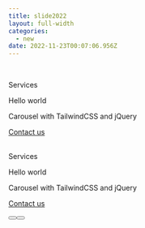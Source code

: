 ```yaml
---
title: slide2022
layout: full-width
categories:
  - new
date: 2022-11-23T00:07:06.956Z
---
```

<head><meta charset="UTF-8"><meta name="viewport" content="width=device-width, initial-scale=1.0"><meta http-equiv="X-UA-Compatible" content="ie=edge"><meta name="viewport" content="width=device-width, initial-scale=1.0"><link href="https://unpkg.com/tailwindcss@^2/dist/tailwind.min.css"rel="stylesheet"/><script src="https://unpkg.com/tailwindcss-jit-cdn"></script><script src="https://ajax.aspnetcdn.com/ajax/jQuery/jquery-3.4.1.min.js"></script></head><br><script> var cont=0; function loopSlider(){ var xx= setInterval(function(){ switch(cont) { case 0:{ $("#slider-1").fadeOut(400); $("#slider-2").delay(400).fadeIn(400); $("#sButton1").removeClass("bg-purple-800"); $("#sButton2").addClass("bg-purple-800"); cont=1; break; } case 1: { $("#slider-2").fadeOut(400); $("#slider-1").delay(400).fadeIn(400); $("#sButton2").removeClass("bg-purple-800"); $("#sButton1").addClass("bg-purple-800"); cont=0; break; } }},8000); }function reinitLoop(time){ clearInterval(xx); setTimeout(loopSlider(),time); }function sliderButton1(){ $("#slider-2").fadeOut(400); $("#slider-1").delay(400).fadeIn(400); $("#sButton2").removeClass("bg-purple-800"); $("#sButton1").addClass("bg-purple-800"); reinitLoop(4000); cont=0 } function sliderButton2(){ $("#slider-1").fadeOut(400); $("#slider-2").delay(400).fadeIn(400); $("#sButton1").removeClass("bg-purple-800"); $("#sButton2").addClass("bg-purple-800"); reinitLoop(4000); cont=1 }$(window).ready(function(){ $("#slider-2").hide(); $("#sButton1").addClass("bg-purple-800"); loopSlider(); }); </script </head><body><div class="sliderAx h-auto"><div id="slider-1" class="container mx-auto"><div class="bg-cover bg-center h-auto text-white py-24 px-10 object-fill" style="background-image: url(https://images.unsplash.com/photo-1544427920-c49ccfb85579?ixlib=rb-1.2.1&ixid=eyJhcHBfaWQiOjEyMDd9&auto=format&fit=crop&w=1422&q=80)"><div class="md:w-1/2"><p class="font-bold text-sm uppercase">Services</p><p class="text-3xl font-bold">Hello world</p><p class="text-2xl mb-10 leading-none">Carousel with TailwindCSS and jQuery</p><a href="#" class="bg-purple-800 py-4 px-8 text-white font-bold uppercase text-xs rounded hover:bg-gray-200 hover:text-gray-800">Contact us</a></div></div> <!-- container --><br></div><div id="slider-2" class="container mx-auto"><div class="bg-cover bg-top h-auto text-white py-24 px-10 object-fill" style="background-image: url(https://images.unsplash.com/photo-1544144433-d50aff500b91?ixlib=rb 1.2.1&ixid=eyJhcHBfaWQiOjEyMDd9&auto=format&fit=crop&w=1350&q=80)"><p class="font-bold text-sm uppercase">Services</p><p class="text-3xl font-bold">Hello world</p><p class="text-2xl mb-10 leading-none">Carousel with TailwindCSS and jQuery</p><a href="#" class="bg-purple-800 py-4 px-8 text-white font-bold uppercase text-xs rounded hover:bg-gray-200 hover:text-gray-800">Contact us</a></div> <!-- container --><br></div></div><div class="flex justify-between w-12 mx-auto pb-2"><button id="sButton1" onclick="sliderButton1()" class="bg-purple-400 rounded-full w-4 pb-2 " ></button><button id="sButton2" onclick="sliderButton2() " class="bg-purple-400 rounded-full w-4 p-2"></button></div></body>